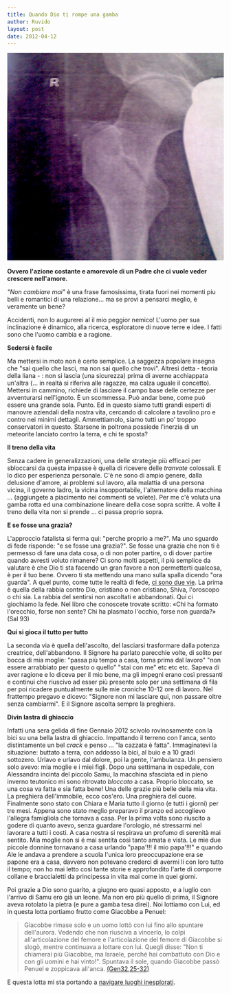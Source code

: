 ```yaml
---
title: Quando Dio ti rompe una gamba
author: Ruvido
layout: post
date: 2012-04-12 
---
```


<img src="/img/posts/frattura.jpg" width="520px">

**Ovvero l'azione costante e amorevole di un Padre che ci vuole veder crescere nell'amore.**

<!-- INIZIO -->
*"Non cambiare mai"* è una frase famosissima, tirata fuori nei momenti piu belli e romantici di una relazione... ma se provi a pensarci meglio, è veramente un bene? 
<!-- FINE -->
Accidenti, non lo augurerei al il mio peggior nemico! L'uomo per sua inclinazione è dinamico, alla ricerca, esploratore di nuove terre e idee. I fatti sono che l'uomo cambia e a ragione.

**Sedersi è facile**

Ma mettersi in moto non è certo semplice. La saggezza popolare insegna che "sai quello che lasci, ma non sai quello che trovi". Altresì detta - teoria della liana - : non si lascia (una sicurezza) prima di averne acchiappata un'altra (... in realtà si riferiva alle ragazze, ma calza uguale il concetto). Mettersi in cammino, richiede di lasciare il campo base delle certezze per avventurarsi nell'ignoto. È un scommessa. Può andar bene, come può essere una grande sola. Punto. Ed in questo siamo tutti grandi esperti di manovre aziendali della nostra vita, cercando di calcolare a tavolino pro e contro nei minimi dettagli. Ammettiamolo, siamo tutti un po' troppo conservatori in questo. Starsene in poltrona possiede l'inerzia di un meteorite lanciato contro la terra, e chi te sposta?

**Il treno della vita**

Senza cadere in generalizzazioni, una delle strategie più efficaci per sbloccarsi da questa impasse è quella di ricevere delle *tranvate* colossali. E lo dico per esperienza personale. C'è ne sono di ampio genere, dalla delusione d'amore, ai problemi sul lavoro, alla malattia di una persona vicina, il governo ladro, la vicina insopportabile, l'alternatore della macchina ... (aggiungete a piacimento nei commenti se volete). Per me c'è voluta una gamba rotta ed una combinazione lineare della cose sopra scritte. A volte il treno della vita non si prende ... ci passa proprio sopra.

**E se fosse una grazia?**

L'approccio fatalista si ferma qui: "perche proprio a me?". Ma uno sguardo di fede risponde: "e se fosse una grazia?". Se fosse una grazia che non ti è permesso di fare una data cosa, o di non poter partire, o di dover partire quando avresti voluto rimanere? Ci sono molti aspetti, il più semplice da valutare è che Dio ti sta facendo un gran favore a non permetterti qualcosa, è per il tuo bene. Ovvero ti sta mettendo una mano sulla spalla dicendo "ora guarda". A quel punto, come tutte le realtà di fede, [ci sono due vie](/2013/04/10/raggione-ciaveva.html). La prima è quella della rabbia contro Dio, cristiano o non cristiano, Shiva, l'oroscopo o chi sia. La rabbia del sentirsi non ascoltati e abbandonati. Qui ci giochiamo la fede. Nel libro che conoscete trovate scritto: &laquo;Chi ha formato l'orecchio, forse non sente? Chi ha plasmato l'occhio, forse non guarda?&raquo; (Sal 93)

**Qui si gioca il tutto per tutto**

La seconda via è quella dell'ascolto, del lasciarsi trasformare dalla potenza creatrice, dell'abbandono. Il Signore ha parlato parecchie volte, di solito per bocca di mia moglie: "passa più tempo a casa, torna prima dal lavoro" "non essere arrabbiato per questo o quello" "stai con me" etc etc etc. Sapeva di aver ragione e lo diceva per il mio bene, ma gli impegni erano così pressanti e continui che riuscivo ad esser più presente solo per una settimana di fila per poi ricadere puntualmente sulle mie croniche 10-12 ore di lavoro. Nel frattempo pregavo e dicevo: "Signore non mi lasciare qui, non passare oltre senza cambiarmi". E il Signore ascolta sempre la preghiera. 

**Divin lastra di ghiaccio**

Infatti una sera gelida di fine Gennaio 2012 scivolo rovinosamente con la bici su una bella lastra di ghiaccio. Impattando il terreno con l'anca, sento distintamente un bel *crack* e penso ... "la cazzata è fatta". Immaginatevi la situazione: buttato a terra, con addosso la bici, al buio e a 10 gradi sottozero. Urlavo e urlavo dal dolore, poi la gente, l'ambulanza. Un pensiero solo avevo: mia moglie e i miei figli. Dopo una settimana in ospedale, con Alessandra incinta del piccolo Samu, la macchina sfasciata ed in pieno inverno teutonico mi sono ritrovato *bloccato* a casa. Proprio bloccato, se una cosa va fatta e sia fatta bene! Una delle grazie più belle della mia vita. La preghiera dell'immobile, ecco cos'ero. Una preghiera del cuore. Finalmente sono stato con Chiara e Maria tutto il giorno (e tutti i giorni) per tre mesi. Appena sono stato meglio preparavo il pranzo ed accoglievo l'allegra famigliola che tornava a casa. Per la prima volta sono riuscito a godere di quanto avevo, senza guardare l'orologio, né stressarmi nel lavorare a tutti i costi. A casa nostra si respirava un profumo di serenità mai sentito. Mia moglie non si é mai sentita così tanto amata e vista. Le mie due piccole donnine tornavano a casa urlando "papa'!!! il mio papa'!!!" e quando Ale le andava a prendere a scuola l'unica loro preoccupazione era se papone era a casa, davvero non potevano crederci di avermi lí con loro tutto il tempo; non ho mai letto così tante storie e approfondito l'arte di comporre collane e braccialetti da principessa in vita mai come in quei giorni.

Poi grazie a Dio sono guarito, a giugno ero quasi apposto, e a luglio con l'arrivo di Samu ero già un leone. Ma non ero più quello di prima, il Signore aveva rotolato la pietra (e pure a gamba tesa direi). Noi lottiamo con Lui, ed in questa lotta portiamo frutto come Giacobbe a Penuel:

>Giacobbe rimase solo e un uomo lottò con lui fino allo spuntare dell'aurora. Vedendo che non riusciva a vincerlo, lo colpì all'articolazione del femore e l'articolazione del femore di Giacobbe si slogò, mentre continuava a lottare con lui. Quegli disse: "Non ti chiamerai più Giacobbe, ma Israele, perché hai combattuto con Dio e con gli uomini e hai vinto!". Spuntava il sole, quando Giacobbe passò Penuel e zoppicava all'anca. [(Gen32,25-32)](http://www.novena.it/Lectio_divina_personaggi_biblici/lectio_giacobbe.htm)

E questa lotta mi sta portando a [navigare luoghi inesplorati](/2013/04/07/revolution.html).

